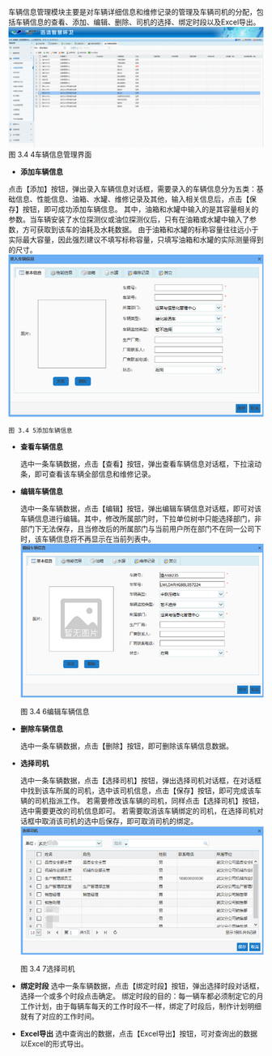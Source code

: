 车辆信息管理模块主要是对车辆详细信息和维修记录的管理及车辆司机的分配，包括车辆信息的查看、添加、编辑、删除、司机的选择、绑定时段以及Excel导出。
 ![](images/2002.png)
图 3.4 4车辆信息管理界面

* **添加车辆信息**

点击【添加】按钮，弹出录入车辆信息对话框，需要录入的车辆信息分为五类：基础信息、性能信息、油箱、水罐、维修记录及其他，输入相关信息后，点击【保存】按钮，即可成功添加车辆信息。
其中，油箱和水罐中输入的是其容量相关的参数。当车辆安装了水位探测仪或油位探测仪后，只有在油箱或水罐中输入了参数，方可获取到该车的油耗及水耗数据。
由于油箱和水罐的标称容量往往远小于实际最大容量，因此强烈建议不填写标称容量，只填写油箱和水罐的实际测量得到的尺寸。
 ![](images/2003.png)

	图 3.4 5添加车辆信息

* **查看车辆信息**

    选中一条车辆数据，点击【查看】按钮，弹出查看车辆信息对话框，下拉滚动条，即可查看该车辆全部信息和维修记录。
    
* **编辑车辆信息**

	选中一条车辆数据，点击【编辑】按钮，弹出编辑车辆信息对话框，即可对该车辆信息进行编辑。其中，修改所属部门时，下拉单位树中只能选择部门，非部门下无法保存，且当修改后的所属部门与当前用户所在部门不在同一公司下时，该车辆信息将不再显示在当前列表中。
![](images/2004.png)

	图 3.4 6编辑车辆信息

* **删除车辆信息**

	选中一条车辆数据，点击【删除】按钮，即可删除该车辆信息数据。

* **选择司机**

	选中一条车辆数据，点击【选择司机】按钮，弹出选择司机对话框，在对话框中找到该车所属的司机，选中该司机信息，点击【保存】按钮，即可完成该车辆的司机指派工作。
若需要修改该车辆的司机，同样点击【选择司机】按钮，选中需要更改的司机信息即可。
若需要取消该车辆绑定的司机，在选择司机对话框中取消该司机的选中后保存，即可取消司机的绑定。
 ![](image/7.png)

	图 3.4 7选择司机

* **绑定时段**
 选中一条车辆数据，点击【绑定时段】按钮，弹出选择时段对话框，选择一个或多个时段点击确定。
绑定时段的目的：每一辆车都必须制定它的月工作计划，由于每辆车每天的工作时段不一样，绑定了时段后，制作计划明细就有了对应的工作时间。
* **Excel导出**
             选中查询出的数据，点击【Excel导出】按钮，可对查询出的数据以Excel的形式导出。
